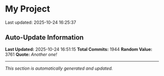 # My Project


Last updated: 2025-10-24 16:25:37































































































































































































































































































































































































































































































































































































































































































































































































































































































































































































































































































































































































































































































































































































































































































































































































































































































































































































































































































































































































































































































































































































































































































































































































































## Auto-Update Information

**Last Updated:** 2025-10-24 16:51:15
**Total Commits:** 1944
**Random Value:** 3761
**Quote:** _Another one!_

---
_This section is automatically generated and updated._